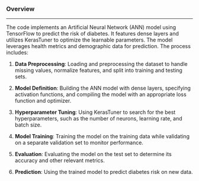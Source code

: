 
### Overview

___

The code implements an Artificial Neural Network (ANN) model using TensorFlow to predict the risk of diabetes. It features dense layers and utilizes KerasTuner to optimize the learnable parameters. The model leverages health metrics and demographic data for prediction.
The process includes:
1. **Data Preprocessing**: Loading and preprocessing the dataset to handle missing values, normalize features, and split into training and testing sets.
   
2. **Model Definition**: Building the ANN model with dense layers, specifying activation functions, and compiling the model with an appropriate loss function and optimizer.
   
3. **Hyperparameter Tuning**: Using KerasTuner to search for the best hyperparameters, such as the number of neurons, learning rate, and batch size.

4. **Model Training**: Training the model on the training data while validating on a separate validation set to monitor performance.
   
5. **Evaluation**: Evaluating the model on the test set to determine its accuracy and other relevant metrics.
   
6. **Prediction**: Using the trained model to predict diabetes risk on new data.
